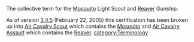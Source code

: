 The collective term for the [Mosquito](/Mosquito "wikilink") Light Scout
and [Reaver](/Reaver "wikilink") Gunship.

As of version [3.4.5](/3.4.5 "wikilink") (February 22, 2005) this
certification has been broken up into [Air Cavalry
Scout](/Air_Cavalry_Scout "wikilink") which contains the
[Mosquito](/Mosquito "wikilink") and [Air Cavalry
Assault](/Air_Cavalry_Assault "wikilink") which contains the
[Reaver](/Reaver "wikilink").
[category:Terminology](/category:Terminology "wikilink")
